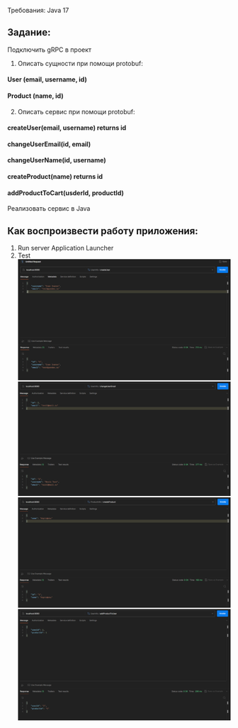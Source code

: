 Требования: Java 17


## Задание:
Подключить gRPC в проект
1. Описать сущности при помощи protobuf:
#### User (email, username, id)
#### Product (name, id)
2. Описать сервис при помощи protobuf:
#### createUser(email, username) returns id
#### changeUserEmail(id, email)
#### changeUserName(id, username)
#### createProduct(name) returns id
#### addProductToCart(usderId, productId)
Реализовать сервис в Java

## Как воспроизвести работу приложения:
1. Run server Application Launcher
2. Test
![createUser.PNG](createUser.PNG)
![changeEmail.PNG](changeEmail.PNG)
![createProduct.PNG](createProduct.PNG)
![addUserProduct.PNG](addUserProduct.PNG)
